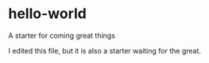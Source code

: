 # hello-world
A starter for coming great things

I edited this file, but it is also a starter waiting for the great.
